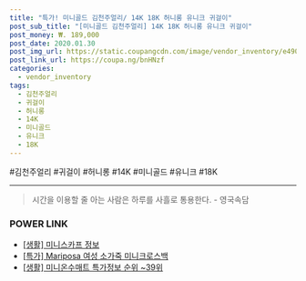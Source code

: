 ```yaml
--- 
title: "특가! 미니골드 김천주얼리/ 14K 18K 허니롱 유니크 귀걸이" 
post_sub_title: "[미니골드 김천주얼리] 14K 18K 허니롱 유니크 귀걸이" 
post_money: ₩. 189,000 
post_date: 2020.01.30 
post_img_url: https://static.coupangcdn.com/image/vendor_inventory/e490/cd768cbd1264986f9f76b33ba5baee648e12ba9eb37f47c3dd73a1e4b1ba.jpg 
post_link_url: https://coupa.ng/bnHNzf 
categories: 
  - vendor_inventory 
tags: 
  - 김천주얼리 
  - 귀걸이 
  - 허니롱 
  - 14K 
  - 미니골드 
  - 유니크 
  - 18K 
--- 
```

  #김천주얼리 #귀걸이 #허니롱 #14K #미니골드 #유니크 #18K 
<hr> 

> 시간을 이용할 줄 아는 사람은 하루를 사흘로 통용한다. - 영국속담 


### POWER LINK

* <a href="https://blog.naver.com/santokki14/221765350690" target="_blank"> [생활] 미니스카프 정보 </a>
* <a href="https://blog.naver.com/sakai111/221788262341" target="_blank">[특가] Mariposa 여성 소가죽 미니크로스백</a>
* <a href="https://blog.naver.com/sakai111/221780412754" target="_blank"> [생활] 미니온수매트 특가정보 순위 ~39위</a>
